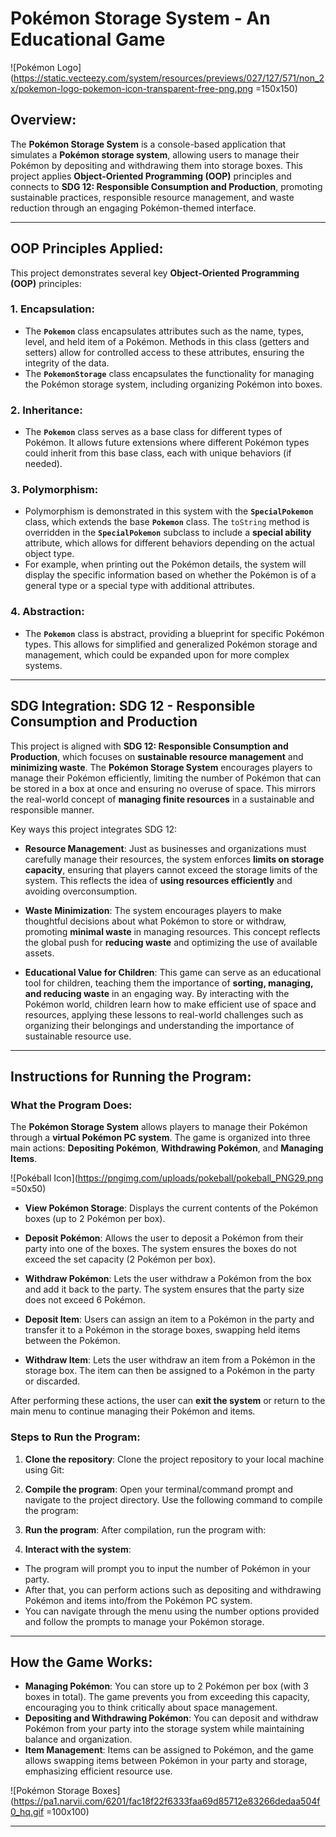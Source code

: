 # Pokémon Storage System - An Educational Game

![Pokémon Logo](https://static.vecteezy.com/system/resources/previews/027/127/571/non_2x/pokemon-logo-pokemon-icon-transparent-free-png.png =150x150)  <!-- Pokémon Logo -->

## Overview:
The **Pokémon Storage System** is a console-based application that simulates a **Pokémon storage system**, allowing users to manage their Pokémon by depositing and withdrawing them into storage boxes. This project applies **Object-Oriented Programming (OOP)** principles and connects to **SDG 12: Responsible Consumption and Production**, promoting sustainable practices, responsible resource management, and waste reduction through an engaging Pokémon-themed interface.

---

## OOP Principles Applied:
This project demonstrates several key **Object-Oriented Programming (OOP)** principles:

### 1. **Encapsulation**:
   - The **`Pokemon`** class encapsulates attributes such as the name, types, level, and held item of a Pokémon. Methods in this class (getters and setters) allow for controlled access to these attributes, ensuring the integrity of the data.
   - The **`PokemonStorage`** class encapsulates the functionality for managing the Pokémon storage system, including organizing Pokémon into boxes.

### 2. **Inheritance**:
   - The **`Pokemon`** class serves as a base class for different types of Pokémon. It allows future extensions where different Pokémon types could inherit from this base class, each with unique behaviors (if needed).

### 3. **Polymorphism**:
   - Polymorphism is demonstrated in this system with the **`SpecialPokemon`** class, which extends the base **`Pokemon`** class. The `toString` method is overridden in the **`SpecialPokemon`** subclass to include a **special ability** attribute, which allows for different behaviors depending on the actual object type.
   - For example, when printing out the Pokémon details, the system will display the specific information based on whether the Pokémon is of a general type or a special type with additional attributes.

### 4. **Abstraction**:
   - The **`Pokemon`** class is abstract, providing a blueprint for specific Pokémon types. This allows for simplified and generalized Pokémon storage and management, which could be expanded upon for more complex systems.

---

## SDG Integration: SDG 12 - Responsible Consumption and Production
This project is aligned with **SDG 12: Responsible Consumption and Production**, which focuses on **sustainable resource management** and **minimizing waste**. The **Pokémon Storage System** encourages players to manage their Pokémon efficiently, limiting the number of Pokémon that can be stored in a box at once and ensuring no overuse of space. This mirrors the real-world concept of **managing finite resources** in a sustainable and responsible manner.

Key ways this project integrates SDG 12:
- **Resource Management**: Just as businesses and organizations must carefully manage their resources, the system enforces **limits on storage capacity**, ensuring that players cannot exceed the storage limits of the system. This reflects the idea of **using resources efficiently** and avoiding overconsumption.
  
- **Waste Minimization**: The system encourages players to make thoughtful decisions about what Pokémon to store or withdraw, promoting **minimal waste** in managing resources. This concept reflects the global push for **reducing waste** and optimizing the use of available assets.

- **Educational Value for Children**: This game can serve as an educational tool for children, teaching them the importance of **sorting, managing, and reducing waste** in an engaging way. By interacting with the Pokémon world, children learn how to make efficient use of space and resources, applying these lessons to real-world challenges such as organizing their belongings and understanding the importance of sustainable resource use.

---

## Instructions for Running the Program:
### What the Program Does:
The **Pokémon Storage System** allows players to manage their Pokémon through a **virtual Pokémon PC system**. The game is organized into three main actions: **Depositing Pokémon**, **Withdrawing Pokémon**, and **Managing Items**.

![Pokéball Icon](https://pngimg.com/uploads/pokeball/pokeball_PNG29.png =50x50)  <!-- Pokéball Icon -->

- **View Pokémon Storage**: Displays the current contents of the Pokémon boxes (up to 2 Pokémon per box).
  
- **Deposit Pokémon**: Allows the user to deposit a Pokémon from their party into one of the boxes. The system ensures the boxes do not exceed the set capacity (2 Pokémon per box).

- **Withdraw Pokémon**: Lets the user withdraw a Pokémon from the box and add it back to the party. The system ensures that the party size does not exceed 6 Pokémon.

- **Deposit Item**: Users can assign an item to a Pokémon in the party and transfer it to a Pokémon in the storage boxes, swapping held items between the Pokémon.

- **Withdraw Item**: Lets the user withdraw an item from a Pokémon in the storage box. The item can then be assigned to a Pokémon in the party or discarded.

After performing these actions, the user can **exit the system** or return to the main menu to continue managing their Pokémon and items.

### Steps to Run the Program:
1. **Clone the repository**:
   Clone the project repository to your local machine using Git:

2. **Compile the program**:
Open your terminal/command prompt and navigate to the project directory. Use the following command to compile the program:

3. **Run the program**:
After compilation, run the program with:

4. **Interact with the system**:
- The program will prompt you to input the number of Pokémon in your party.
- After that, you can perform actions such as depositing and withdrawing Pokémon and items into/from the Pokémon PC system.
- You can navigate through the menu using the number options provided and follow the prompts to manage your Pokémon storage.

---

## How the Game Works:
- **Managing Pokémon**: You can store up to 2 Pokémon per box (with 3 boxes in total). The game prevents you from exceeding this capacity, encouraging you to think critically about space management.
- **Depositing and Withdrawing Pokémon**: You can deposit and withdraw Pokémon from your party into the storage system while maintaining balance and organization.
- **Item Management**: Items can be assigned to Pokémon, and the game allows swapping items between Pokémon in your party and storage, emphasizing efficient resource use.

![Pokémon Storage Boxes](https://pa1.narvii.com/6201/fac18f22f6333faa69d85712e83266dedaa504f0_hq.gif =100x100)  <!-- Pokémon Storage Animation -->

---
